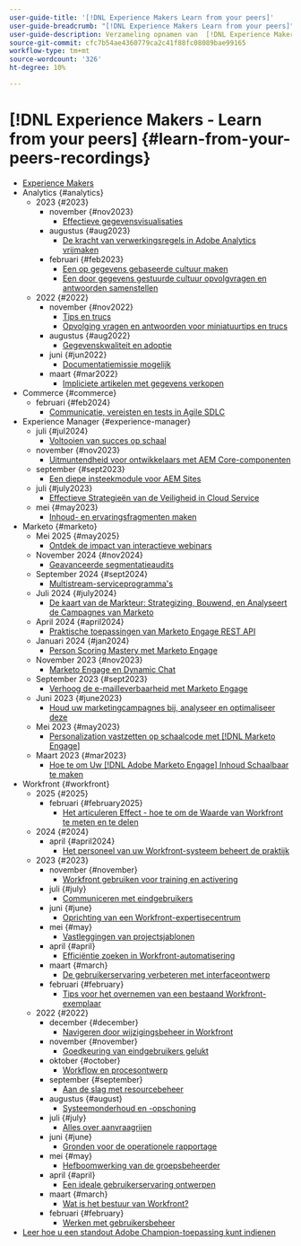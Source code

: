 ```yaml
---
user-guide-title: '[!DNL Experience Makers Learn from your peers]'
user-guide-breadcrumb: "[!DNL Experience Makers Learn from your peers]"
user-guide-description: Verzameling opnamen van  [!DNL Experience Makers Learn from your peers]
source-git-commit: cfc7b54ae4360779ca2c41f88fc08089bae99165
workflow-type: tm+mt
source-wordcount: '326'
ht-degree: 10%

---
```



# [!DNL Experience Makers - Learn from your peers] {#learn-from-your-peers-recordings}

+ [Experience Makers](overview.md)
+ Analytics {#analytics}
   + 2023 {#2023}
      + november {#nov2023}
         + [Effectieve gegevensvisualisaties](analytics/nov2023/impactful-data-visualizations.md)
      + augustus {#aug2023}
         + [De kracht van verwerkingsregels in Adobe Analytics vrijmaken](analytics/aug2023/processing-rules.md)
      + februari {#feb2023}
         + [Een op gegevens gebaseerde cultuur maken](analytics/feb2023/data-driven-culture.md)
         + [Een door gegevens gestuurde cultuur opvolgvragen en antwoorden samenstellen](analytics/feb2023/data-driven-culture-q-and-a.md)
   + 2022 {#2022}
      + november {#nov2022}
         + [Tips en trucs](analytics/nov2022/tips-and-tricks.md)
         + [Opvolging vragen en antwoorden voor miniatuurtips en trucs](analytics/nov2022/tips-and-tricks-q-and-a.md)
      + augustus {#aug2022}
         + [Gegevenskwaliteit en adoptie](analytics/aug2022/data-quality.md)
      + juni {#jun2022}
         + [Documentatiemissie mogelijk](analytics/june2022/mission-possible.md)
      + maart {#mar2022}
         + [Impliciete artikelen met gegevens verkopen](analytics/mar2022/stories-with-data.md)
+ Commerce {#commerce}
   + februari {#feb2024}
      + [Communicatie, vereisten en tests in Agile SDLC](commerce/2024/agile-sdlc.md)
+ Experience Manager {#experience-manager}
   + juli {#jul2024}
      + [Voltooien van succes op schaal](experience-manager/july2024/global-digital-presence.md)
   + november {#nov2023}
      + [Uitmuntendheid voor ontwikkelaars met AEM Core-componenten](experience-manager/nov2023/core-components.md)
   + september {#sept2023}
      + [Een diepe insteekmodule voor AEM Sites](experience-manager/sept2023/aem-sites-tools.md)
   + juli {#july2023}
      + [ Effectieve Strategieën van de Veiligheid in Cloud Service ](experience-manager/july2023/effective-security-strategies-in-cloud-service.md)
   + mei {#may2023}
      + [Inhoud- en ervaringsfragmenten maken](experience-manager/may2023/mastering-content-and-experience-fragments.md)
+ Marketo {#marketo}
   + Mei 2025 {#may2025}
      + [Ontdek de impact van interactieve webinars](marketo/may2025/interactive-webinars.md)
   + November 2024 {#nov2024}
      + [Geavanceerde segmentatieaudits](marketo/nov2024/advanced-segmentation.md)
   + September 2024 {#sept2024}
      + [Multistream-serviceprogramma&#39;s](marketo/sept2024/multi-stream-engagement-programs.md)
   + Juli 2024 {#july2024}
      + [De kaart van de Markteur: Strategizing, Bouwend, en Analyseert de Campagnes van Marketo](marketo/july2024/marketers-map-marketo-campaigns.md)
   + April 2024 {#april2024}
      + [Praktische toepassingen van Marketo Engage REST API](marketo/april2024/practical-applications-of-marketo-engage-rest-api.md)
   + Januari 2024 {#jan2024}
      + [Person Scoring Mastery met Marketo Engage](marketo/jan2024/person-scoring-mastery.md)
   + November 2023 {#nov2023}
      + [Marketo Engage en Dynamic Chat](marketo/nov2023/dynamic-chat.md)
   + September 2023 {#sept2023}
      + [Verhoog de e-mailleverbaarheid met Marketo Engage](marketo/sept2023/email-deliverability.md)
   + Juni 2023 {#june2023}
      + [Houd uw marketingcampagnes bij, analyseer en optimaliseer deze](marketo/june2023/marketing-campaigns.md)
   + Mei 2023 {#may2023}
      + [Personalization vastzetten op schaalcode met  [!DNL Marketo Engage]](marketo/may2023/personalization-at-scale.md)
   + Maart 2023 {#mar2023}
      + [Hoe te om Uw  [!DNL Adobe Marketo Engage]  Inhoud Schaalbaar te maken](marketo/mar2023/templates-tokens-teamwork.md)
+ Workfront {#workfront}
   + 2025 {#2025}
      + februari {#february2025}
         + [Het articuleren Effect - hoe te om de Waarde van Workfront te meten en te delen](workfront/2025/how-to-measure-and-share-workfront-value.md)
   + 2024 {#2024}
      + april {#april2024}
         + [Het personeel van uw Workfront-systeem beheert de praktijk](workfront/2024/04/staffing-your-workfront-system-admin-practice.md)
   + 2023 {#2023}
      + november {#november}
         + [Workfront gebruiken voor training en activering](workfront/2023/11/using-workfront-for-training-and-enablement.md)
      + juli {#july}
         + [Communiceren met eindgebruikers](workfront/2023/07/communicating-with-end-users.md)
      + juni {#june}
         + [Oprichting van een Workfront-expertisecentrum](workfront/2023/06/establishing-a-workfront-center-of-excellence.md)
      + mei {#may}
         + [Vastleggingen van projectsjablonen](workfront/2023/05/foundations-of-project-templates.md)
      + april {#april}
         + [Efficiëntie zoeken in Workfront-automatisering](workfront/2023/04/finding-efficiencies-in-workfront-automation.md)
      + maart {#march}
         + [De gebruikerservaring verbeteren met interfaceontwerp](workfront/2023/03/improving-user-experience-with-interface-design.md)
      + februari {#february}
         + [Tips voor het overnemen van een bestaand Workfront-exemplaar](workfront/2023/02/tips-for-taking-over-an-existing-workfront-instance.md)
   + 2022 {#2022}
      + december {#december}
         + [Navigeren door wijzigingsbeheer in Workfront](workfront/2022/12/navigating-change-management.md)
      + november {#november}
         + [Goedkeuring van eindgebruikers gelukt](workfront/2022/11/successful-end-user-adoption.md)
      + oktober {#october}
         + [Workflow en procesontwerp](workfront/2022/10/workflow-and-process-design.md)
      + september {#september}
         + [Aan de slag met resourcebeheer](workfront/2022/09/getting-started-with-resource-management.md)
      + augustus {#august}
         + [Systeemonderhoud en -opschoning](workfront/2022/08/system-maintenance-and-cleanup.md)
      + juli {#july}
         + [Alles over aanvraagrijen](workfront/2022/07/all-about-request-queues.md)
      + juni {#june}
         + [Gronden voor de operationele rapportage](workfront/2022/06/foundations-of-operational-reporting.md)
      + mei {#may}
         + [Hefboomwerking van de groepsbeheerder](workfront/2022/05/leveraging-the-group-admin.md)
      + april {#april}
         + [Een ideale gebruikerservaring ontwerpen](workfront/2022/04/designing-an-ideal-user-experience.md)
      + maart {#march}
         + [Wat is het bestuur van Workfront?](workfront/2022/03/what-is-workfront-governance.md)
      + februari {#february}
         + [Werken met gebruikersbeheer](workfront/2022/02/understanding-user-management.md)
+ [Leer hoe u een standout Adobe Champion-toepassing kunt indienen](./adobe-champion-application.md)

